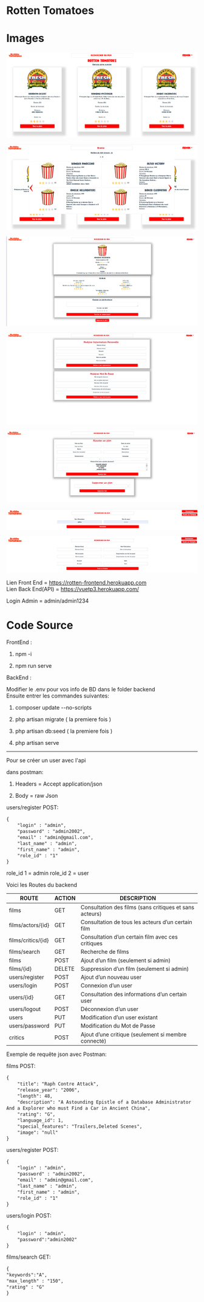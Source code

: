 # Rotten Tomatoes


# Images

<p align="center">
<img src="./img/HomePage.png"
     alt="HomePage"
     style="margin-right: 10px;" />
</p>

<p align="center">
<img src="./img/Recherche.png"
     alt="Recherche"
     style="margin-right: 10px;" />
</p>

<p align="center">
<img src="./img/Film.png"
     alt="Film"
     style="margin-right: 10px;" />
</p>

<p align="center">
<img src="./img/Profil.png"
     alt="Profil"
     style="margin-right: 10px;" />
</p>

<p align="center">
<img src="./img/AdminMenu.png"
     alt="AdminMenu"
     style="margin-right: 10px;" />
</p>

<p align="center">
<img src="./img/Login.png"
     alt="Login"
     style="margin-right: 10px;" />
</p>

<p align="center">
<img src="./img/Register.png"
     alt="Register"
     style="margin-right: 10px;" />
</p>

Lien Front End  = https://rotten-frontend.herokuapp.com <br>
Lien Back End(API) = https://vuetp3.herokuapp.com/

Login Admin = admin/admin1234

<h1>Code Source </h1>

FrontEnd : 

1) npm -i 

2) npm run serve

BackEnd : 

Modifier le .env pour vos info de BD dans le folder backend<br>
Ensuite entrer les commandes suivantes:

1) composer update --no-scripts

2) php artisan migrate ( la premiere fois ) 

3) php artisan db:seed ( la premiere fois ) 

4) php artisan serve

-----------------------------------------------------------------

Pour se créer un user avec l'api 

dans postman: 

1) Headers = Accept application/json

2) Body = raw Json

users/register POST:

    {
        "login" : "admin",
        "password" : "admin2002",
        "email" : "admin@gmail.com",
        "last_name" : "admin",
        "first_name" : "admin",
        "role_id" : "1"
    }

role_id 1 = admin 
role_id 2 = user


Voici les Routes du backend

|ROUTE | ACTION | DESCRIPTION |
|------|--------|-------------|
| films                    | GET        | Consultation des films (sans critiques et sans acteurs)   |
| films/actors/{id}        | GET        | Consultation de tous les acteurs d’un certain film        |
| films/critics/{id}       | GET        | Consultation d’un certain film avec ces critiques         |
| films/search             | GET        | Recherche de films                                        |
| films                    | POST       | Ajout d’un film (seulement si admin)                      |
| films/{id}               | DELETE     | Suppression d’un film (seulement si admin)                |
| users/register           | POST       | Ajout d’un nouveau user                                   |
| users/login              | POST       | Connexion d’un user                                       |
| users/{id}               | GET        | Consultation des informations d’un certain user           |
| users/logout             | POST       | Déconnexion d’un user                                     |
| users                    | PUT        | Modification d’un user existant                           |
| users/password           | PUT        | Modification du Mot de Passe                              |
| critics                  | POST       | Ajout d’une critique (seulement si membre connecté)       |

Exemple de requête json avec Postman:

films POST:
        
    {            
        "title": "Raph Contre Attack",
        "release_year": "2006",
        "length": 48,
        "description": "A Astounding Epistle of a Database Administrator And a Explorer who must Find a Car in Ancient China",
        "rating": "G",
        "language_id": 1,
        "special_features": "Trailers,Deleted Scenes",
        "image": "null"
    }

users/register POST:

    {
        "login" : "admin",
        "password" : "admin2002",
        "email" : "admin@gmail.com",
        "last_name" : "admin",
        "first_name" : "admin",
        "role_id" : "1"
    }

users/login POST:

    {
        "login" : "admin",
        "password":"admin2002"   
    }

films/search GET:

    {
    "keywords":"A",
    "max_length" : "150",
    "rating" : "G"
    }


